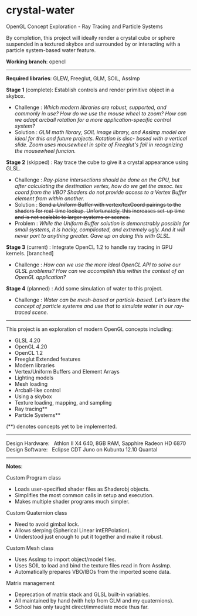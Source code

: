 crystal-water
=============

OpenGL Concept Exploration - Ray Tracing and Particle Systems

By completion, this project will ideally render a crystal cube or sphere
suspended in a textured skybox and surrounded by or interacting with a
particle system-based water feature.

**Working branch**: opencl

___

**Required libraries**: GLEW, Freeglut, GLM, SOIL, AssImp

**Stage 1** (complete): Establish controls and render primitive object in a skybox.  
 - Challenge : *Which modern libraries are robust, supported, and commonly
                        in use? How do we use the mouse wheel to zoom? How can we
                        adapt arcball rotation for a more application-specific
                        control system?*  
 - Solution : *GLM math library, SOIL image library, and AssImp model
                        are ideal for this and future projects. Rotation is disc-
                        based with a vertical slide. Zoom uses mousewheel in spite
                        of Freeglut's fail in recognizing the mousewheel funcion.*  

**Stage 2** (skipped) : Ray trace the cube to give it a crystal appearance using GLSL.  
 - Challenge : *Ray-plane intersections should be done on the GPU, but after
                        calculating the destination vertex, how do we get the assoc.
                        tex coord from the VBO?  Shaders do not provide access to a
                        Vertex Buffer element from within another.*  
 - Solution : ~~Send a Uniform Buffer with vertex/texCoord pairings to the
                        shaders for real-time lookup.  Unfortunately, this increases
                        set-up time and is not scalable to larger systems or scenes.~~  
 - Problem : *While the Uniform Buffer solution is demonstrably possible
                        for small systems, it is hacky, complicated, and extremely
                        ugly.  And it will never port to anything greater.  Gave up
                        on doing this with GLSL.*

  
**Stage 3** (current) : Integrate OpenCL 1.2 to handle ray tracing in GPU kernels. [branched]  
 - Challenge : *How can we use the more ideal OpenCL API to solve our GLSL
                        problems?  How can we accomplish this within the context of
                        an OpenGL application?*  
  
**Stage 4** (planned) : Add some simulation of water to this project.  
 - Challenge : *Water can be mesh-based or particle-based. Let's learn the
                        concept of particle systems and use that to simulate water
                        in our ray-traced scene.*  

___

This project is an exploration of modern OpenGL concepts including:
  - GLSL 4.20
  - OpenGL 4.20
  - OpenCL 1.2
  - Freeglut Extended features
  - Modern libraries
  - Vertex/Uniform Buffers and Element Arrays
  - Lighting models
  - Mesh loading
  - Arcball-like control
  - Using a skybox
  - Texture loading, mapping, and sampling
  - Ray tracing**
  - Particle Systems**

(**) denotes concepts yet to be implemented.

___

Design Hardware: &nbsp; Athlon II X4 640, 8GB RAM, Sapphire Radeon HD 6870  
Design Software: &nbsp; Eclipse CDT Juno on Kubuntu 12.10 Quantal

___

**Notes**:

Custom Program class
  - Loads user-specified shader files as Shaderobj objects.
  - Simplifies the most common calls in setup and execution.
  - Makes multiple shader programs much simpler.

Custom Quaternion class
  - Need to avoid gimbal lock.
  - Allows slerping (Spherical Linear intERPolation).
  - Understood just enough to put it together and make it robust.

Custom Mesh class
  - Uses AssImp to import object/model files.
  - Uses SOIL to load and bind the texture files read in from AssImp.
  - Automatically prepares VBO/IBOs from the imported scene data.

Matrix management
  - Deprecation of matrix stack and GLSL built-in variables.
  - All maintained by hand (with help from GLM and my quaternions).
  - School has only taught direct/immediate mode thus far.
